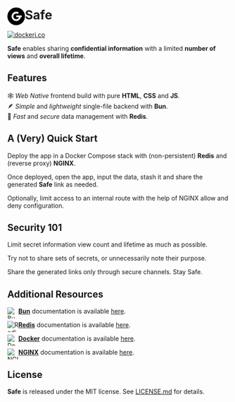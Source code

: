 # <img align="left" width="40" height="40" alt="GoodRequest, s.r.o." src="./favicon.png">Safe

[![dockeri.co](https://dockerico.blankenship.io/image/goodrequestcom/safe)](https://hub.docker.com/r/goodrequestcom/safe)

**Safe** enables sharing **confidential information** with a limited **number of views** and **overall lifetime**.

## Features

🕸️ _Web Native_ frontend build with pure **HTML**, **CSS** and **JS**. <br>
🪶 _Simple_ and _lightweight_ single-file backend with **Bun**. <br>
🔏 _Fast_ and _secure_ data management with **Redis**.

## A (Very) Quick Start

Deploy the app in a Docker Compose stack with (non-persistent) **Redis** and (reverse proxy) **NGINX**.

Once deployed, open the app, input the data, stash it and share the generated **Safe** link as needed.

Optionally, limit access to an internal route with the help of NGINX allow and deny configuration.

## Security 101

Limit secret information view count and lifetime as much as possible.

Try not to share sets of secrets, or unnecessarily note their purpose.

Share the generated links only through secure channels. Stay Safe.

## Additional Resources

<img align="left" width="25" height="25" alt="Bun" src="https://seeklogo.com/images/B/bun-logo-A876328A1F-seeklogo.com.png">[**Bun**](https://bun.sh) documentation is available [here](https://bun.sh/docs).

<img align="left" width="25" height="25" alt="Redis" src="https://redis.io/images/favicons/favicon-32x32.png">[**Redis**](https://redis.io) documentation is available [here](https://redis.io/docs).

<img align="left" width="25" height="25" alt="Docker" src="https://www.docker.com/wp-content/uploads/2023/04/cropped-Docker-favicon-32x32.png">[**Docker**](https://www.docker.com) documentation is available [here](https://docs.docker.com).

<img align="left" width="25" height="25" alt="NGINX" src="https://www.nginx.com/wp-content/uploads/2019/10/favicon-48x48.ico">[**NGINX**](https://www.nginx.com) documentation is available [here](https://nginx.org/en/docs/).

## License

**Safe** is released under the MIT license. See [LICENSE.md](./LICENSE.md) for details.
